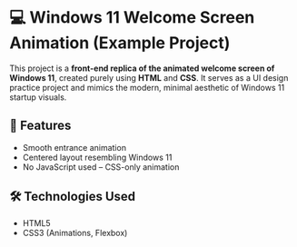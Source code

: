 # 💻 Windows 11 Welcome Screen Animation (Example Project)

This project is a **front-end replica of the animated welcome screen of Windows 11**, created purely using **HTML** and **CSS**. It serves as a UI design practice project and mimics the modern, minimal aesthetic of Windows 11 startup visuals.

## 🚀 Features

* Smooth entrance animation
* Centered layout resembling Windows 11
* No JavaScript used – CSS-only animation

## 🛠️ Technologies Used

* HTML5
* CSS3 (Animations, Flexbox)
